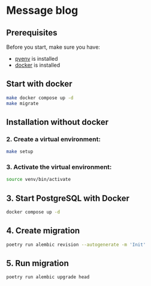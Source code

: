 # Message blog

## Prerequisites

Before you start, make sure you have:

- [pyenv](https://github.com/pyenv/pyenv) is installed
- [docker](https://www.docker.com/) is installed

## Start with docker
```bash
make docker compose up -d
make migrate
```


## Installation without docker

### 2. **Create a virtual environment**:
```bash
make setup
```

### 3. **Activate the virtual environment**:
```bash
source venv/bin/activate
```

## 3. Start PostgreSQL with Docker

```bash
docker compose up -d
```

## 4. Create migration

```bash
poetry run alembic revision --autogenerate -m 'Init'
```

## 5. Run migration

```bash
poetry run alembic upgrade head
```

